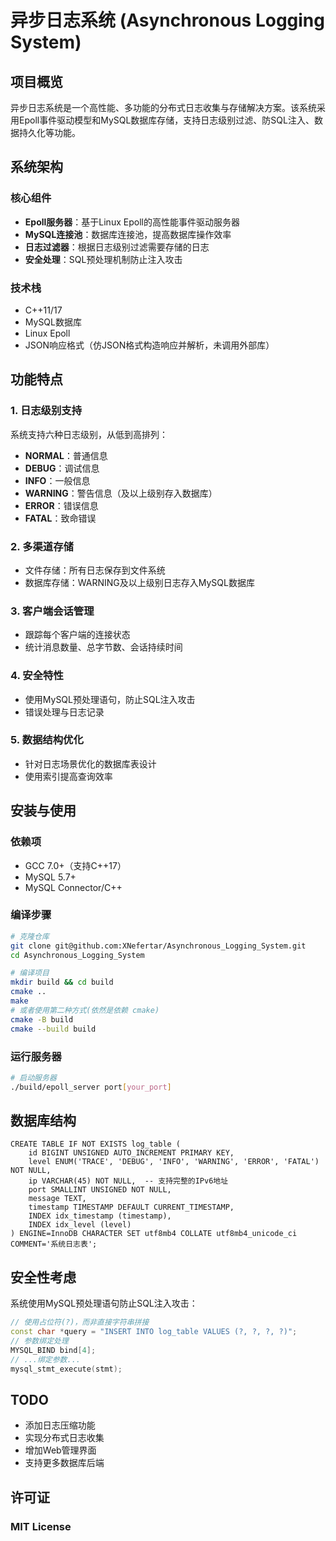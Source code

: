 # 异步日志系统 (Asynchronous Logging System)

## 项目概览

异步日志系统是一个高性能、多功能的分布式日志收集与存储解决方案。该系统采用Epoll事件驱动模型和MySQL数据库存储，支持日志级别过滤、防SQL注入、数据持久化等功能。

## 系统架构

### 核心组件

- **Epoll服务器**：基于Linux Epoll的高性能事件驱动服务器
- **MySQL连接池**：数据库连接池，提高数据库操作效率
- **日志过滤器**：根据日志级别过滤需要存储的日志
- **安全处理**：SQL预处理机制防止注入攻击

### 技术栈

- C++11/17
- MySQL数据库
- Linux Epoll
- JSON响应格式（仿JSON格式构造响应并解析，未调用外部库）

## 功能特点

### 1. 日志级别支持

系统支持六种日志级别，从低到高排列：

- **NORMAL**：普通信息
- **DEBUG**：调试信息
- **INFO**：一般信息
- **WARNING**：警告信息（及以上级别存入数据库）
- **ERROR**：错误信息
- **FATAL**：致命错误

### 2. 多渠道存储

- 文件存储：所有日志保存到文件系统
- 数据库存储：WARNING及以上级别日志存入MySQL数据库

### 3. 客户端会话管理

- 跟踪每个客户端的连接状态
- 统计消息数量、总字节数、会话持续时间

### 4. 安全特性

- 使用MySQL预处理语句，防止SQL注入攻击
- 错误处理与日志记录

### 5. 数据结构优化

- 针对日志场景优化的数据库表设计
- 使用索引提高查询效率

## 安装与使用

### 依赖项

- GCC 7.0+（支持C++17）
- MySQL 5.7+
- MySQL Connector/C++

### 编译步骤

```bash
# 克隆仓库
git clone git@github.com:XNefertar/Asynchronous_Logging_System.git
cd Asynchronous_Logging_System

# 编译项目
mkdir build && cd build
cmake ..
make
# 或者使用第二种方式(依然是依赖 cmake)
cmake -B build
cmake --build build
```

### 运行服务器

```bash
# 启动服务器
./build/epoll_server port[your_port]
```

## 数据库结构

```mysql
CREATE TABLE IF NOT EXISTS log_table (
    id BIGINT UNSIGNED AUTO_INCREMENT PRIMARY KEY, 
    level ENUM('TRACE', 'DEBUG', 'INFO', 'WARNING', 'ERROR', 'FATAL') NOT NULL, 
    ip VARCHAR(45) NOT NULL,  -- 支持完整的IPv6地址
    port SMALLINT UNSIGNED NOT NULL, 
    message TEXT, 
    timestamp TIMESTAMP DEFAULT CURRENT_TIMESTAMP,
    INDEX idx_timestamp (timestamp),
    INDEX idx_level (level)
) ENGINE=InnoDB CHARACTER SET utf8mb4 COLLATE utf8mb4_unicode_ci COMMENT='系统日志表';
```

## 安全性考虑

系统使用MySQL预处理语句防止SQL注入攻击：

```c++
// 使用占位符(?)，而非直接字符串拼接
const char *query = "INSERT INTO log_table VALUES (?, ?, ?, ?)";
// 参数绑定处理
MYSQL_BIND bind[4];
// ...绑定参数...
mysql_stmt_execute(stmt);
```

## TODO

- 添加日志压缩功能
- 实现分布式日志收集
- 增加Web管理界面
- 支持更多数据库后端

## 许可证

### MIT License